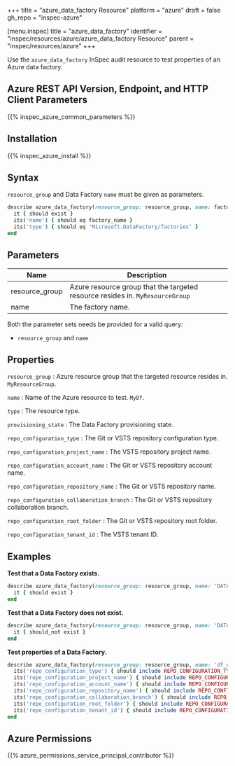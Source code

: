 +++
title = "azure_data_factory Resource"
platform = "azure"
draft = false
gh_repo = "inspec-azure"

[menu.inspec]
title = "azure_data_factory"
identifier = "inspec/resources/azure/azure_data_factory Resource"
parent = "inspec/resources/azure"
+++

Use the `azure_data_factory` InSpec audit resource to test properties of an Azure data factory.

## Azure REST API Version, Endpoint, and HTTP Client Parameters

{{% inspec_azure_common_parameters %}}

## Installation

{{% inspec_azure_install %}}

## Syntax

`resource_group` and Data Factory `name` must be given as parameters.

```ruby
describe azure_data_factory(resource_group: resource_group, name: factory_name) do
  it { should exist }
  its('name') { should eq factory_name }
  its('type') { should eq 'Microsoft.DataFactory/factories' }
end
```

## Parameters

| Name                           | Description                                                                       |
|--------------------------------|-----------------------------------------------------------------------------------|
| resource_group                 | Azure resource group that the targeted resource resides in. `MyResourceGroup`     |
| name                           | The factory name.                                                                 |

Both the parameter sets needs be provided for a valid query:
- `resource_group` and `name`

## Properties

`resource_group`
: Azure resource group that the targeted resource resides in. `MyResourceGroup`.

`name`
: Name of the Azure resource to test. `MyDf`.

`type`
: The resource type.

`provisioning_state`
: The Data Factory provisioning state.

`repo_configuration_type`
: The Git or VSTS repository configuration type.

`repo_configuration_project_name`
: The VSTS repository project name.

`repo_configuration_account_name`
: The Git or VSTS repository account name.

`repo_configuration_repository_name`
: The Git or VSTS repository name.

`repo_configuration_collaboration_branch`
: The Git or VSTS repository collaboration branch.

`repo_configuration_root_folder`
: The Git or VSTS repository root folder.

`repo_configuration_tenant_id`
: The VSTS tenant ID.

## Examples

**Test that a Data Factory exists.**

```ruby
describe azure_data_factory(resource_group: resource_group, name: 'DATA_FACTORY_NAME') do
  it { should exist }
end
```

**Test that a Data Factory does not exist.**

```ruby
describe azure_data_factory(resource_group: resource_group, name: 'DATA_FACTORY_NAME') do
  it { should_not exist }
end
```

**Test properties of a Data Factory.**

```ruby
describe azure_data_factory(resource_group: resource_group, name: 'df_name') do
  its('repo_configuration_type') { should include REPO_CONFIGURATION_TYPE }
  its('repo_configuration_project_name') { should include REPO_CONFIGURATION_PROJECT_NAME }
  its('repo_configuration_account_name') { should include REPO_CONFIGURATION_ACCOUNT_NAME }
  its('repo_configuration_repository_name') { should include REPO_CONFIGURATION_REPOSITORY_NAME }
  its('repo_configuration_collaboration_branch') { should include REPO_CONFIGURATION_COLLABORATION_BRANCH }
  its('repo_configuration_root_folder') { should include REPO_CONFIGURATION_ROOT_FOLDER }
  its('repo_configuration_tenant_id') { should include REPO_CONFIGURATION_TENANT_ID }
end
```

## Azure Permissions

{{% azure_permissions_service_principal_contributor %}}
